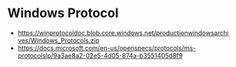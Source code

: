# Windows Protocol
* https://winprotocoldoc.blob.core.windows.net/productionwindowsarchives/Windows_Protocols.zip
* https://docs.microsoft.com/en-us/openspecs/protocols/ms-protocolslp/9a3ae8a2-02e5-4d05-874a-b3551405d8f9
